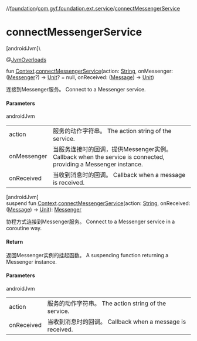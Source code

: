 //[foundation](../../index.md)/[com.gyf.foundation.ext.service](index.md)/[connectMessengerService](connect-messenger-service.md)

# connectMessengerService

[androidJvm]\

@[JvmOverloads](https://kotlinlang.org/api/core/kotlin-stdlib/kotlin.jvm/-jvm-overloads/index.html)

fun [Context](https://developer.android.com/reference/kotlin/android/content/Context.html).[connectMessengerService](connect-messenger-service.md)(action: [String](https://kotlinlang.org/api/core/kotlin-stdlib/kotlin/-string/index.html), onMessenger: ([Messenger](https://developer.android.com/reference/kotlin/android/os/Messenger.html)?) -&gt; [Unit](https://kotlinlang.org/api/core/kotlin-stdlib/kotlin/-unit/index.html)? = null, onReceived: ([Message](https://developer.android.com/reference/kotlin/android/os/Message.html)) -&gt; [Unit](https://kotlinlang.org/api/core/kotlin-stdlib/kotlin/-unit/index.html))

连接到Messenger服务。 Connect to a Messenger service.

#### Parameters

androidJvm

| | |
|---|---|
| action | 服务的动作字符串。     The action string of the service. |
| onMessenger | 当服务连接时的回调，提供Messenger实例。     Callback when the service is connected, providing a Messenger instance. |
| onReceived | 当收到消息时的回调。     Callback when a message is received. |

[androidJvm]\
suspend fun [Context](https://developer.android.com/reference/kotlin/android/content/Context.html).[connectMessengerService](connect-messenger-service.md)(action: [String](https://kotlinlang.org/api/core/kotlin-stdlib/kotlin/-string/index.html), onReceived: ([Message](https://developer.android.com/reference/kotlin/android/os/Message.html)) -&gt; [Unit](https://kotlinlang.org/api/core/kotlin-stdlib/kotlin/-unit/index.html)): [Messenger](https://developer.android.com/reference/kotlin/android/os/Messenger.html)

协程方式连接到Messenger服务。 Connect to a Messenger service in a coroutine way.

#### Return

返回Messenger实例的挂起函数。     A suspending function returning a Messenger instance.

#### Parameters

androidJvm

| | |
|---|---|
| action | 服务的动作字符串。     The action string of the service. |
| onReceived | 当收到消息时的回调。     Callback when a message is received. |